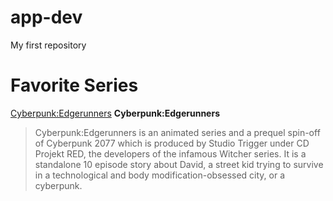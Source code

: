 # app-dev
My first repository 

# Favorite Series
[Cyberpunk:Edgerunners](https://gogoanime.tel/cyberpunk-edgerunners-episode-6)
**Cyberpunk:Edgerunners**
> Cyberpunk:Edgerunners is an animated series and a prequel spin-off of Cyberpunk 2077 which is produced by Studio Trigger under CD Projekt RED, the developers of the infamous Witcher series. It is a standalone 10 episode story about David, a street kid trying to survive in a technological and body modification-obsessed city, or a cyberpunk.

